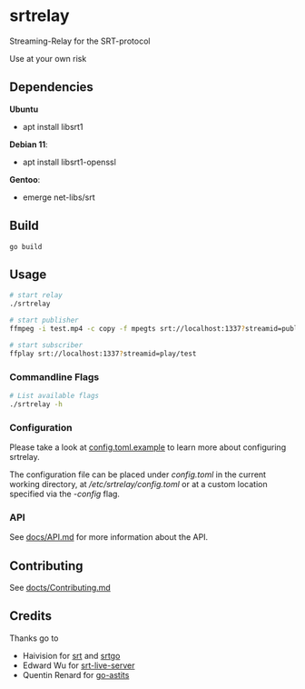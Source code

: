 # srtrelay
Streaming-Relay for the SRT-protocol

Use at your own risk

## Dependencies
**Ubuntu**
  - apt install libsrt1

**Debian 11**:
  - apt install libsrt1-openssl

**Gentoo**:
  - emerge net-libs/srt

## Build
```
go build
```

## Usage
```bash
# start relay
./srtrelay

# start publisher
ffmpeg -i test.mp4 -c copy -f mpegts srt://localhost:1337?streamid=publish/test

# start subscriber
ffplay srt://localhost:1337?streamid=play/test
```

### Commandline Flags
```bash
# List available flags
./srtrelay -h
```

### Configuration
Please take a look at [config.toml.example](config.toml.example) to learn more about configuring srtrelay.

The configuration file can be placed under *config.toml* in the current working directory, at */etc/srtrelay/config.toml* or at a custom location specified via the *-config* flag.

### API
See [docs/API.md](docs/API.md) for more information about the API.

## Contributing
See [docts/Contributing.md](docs/Contributing.md)

## Credits
Thanks go to
  - Haivision for [srt](https://github.com/Haivision/srt) and [srtgo](https://github.com/Haivision/srtgo)
  - Edward Wu for [srt-live-server](https://github.com/Edward-Wu/srt-live-server)
  - Quentin Renard for [go-astits](https://github.com/asticode/go-astits)
